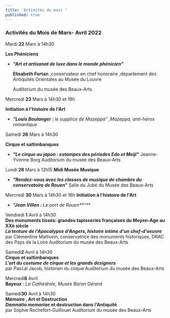 ```yaml
---
title: 'Activités du mois '
published: true
---
```

### Activités du Mois de Mars- Avril 2022


Mardi **22** Mars à 14h30

**Les Phéniciens**

* **_"Art et artisanat de luxe dans le monde phénicien"_**

  **Elisabeth Fortan** ,conservateur en chef honoraire ,département des Antiquités Orientales au Musée du Louvre

  Auditorium du musée des Beaux-Arts

Mercredi **23** Mars à 14h30 et 16h

**Initiation à l'histoire de l'Art**

* **_"Louis Boulanger :_** _le supplice de Mazeppa" ,Mazeppa, anti-héros romantique_

Samedi **26** Mars à 14h30

**Cirque et saltimbanques**

* **_"Le cirque au japon : estampes des périodes Edo et Meiji"_**
  Jeanne-Yvonne Borg
  Auditorium du musée des Beaux-Arts

Lundi **28** Mars à 12h15
**Midi Musée Musique**
* **_"Rendez-vous avec les classes de musique de chambre du conservatoire de Rouen"_**
  Salle du Jubé du Musée des Beaux-Arts

Mercredi **30** Mars à 14h30 et 16h
**Initiation à l'histoire de l'Art**
* **_"Jean Villon :_** _Le port de Rouen**"**_  

Vendredi **1** Avril à 14h30  
**Des monuments tissés: grandes tapisseries françaises du Moyen-Age au XXè siècle**  
**_La tenture de l'Apocalypse d'Angers, histoire intime d'un chef-d'oeuvre_**  
par Clémentine Mathurin, conservatrice des monuments historiques, DRAC des Pays de la Loire
 Auditorium du musée des Beaux-Arts


Samedi**2** Avril à 14h30  
**Cirque et saltimbanques**  
**_L'art du costume de cirque et les grands designers_**  
par Pascal Jacob, historien du cirque
 Auditorium du musée des Beaux-Arts  
 
Mercredi**6** Avril  
**Bayeux** : _La Cathédrale, Musée Baron Gérard_
 
 
 Samedi**30** Avril à 14h30  
**Mémoire , Art et Destruction**  
**_Damnatio memoriae_ et destruction dans l'Antiquité**  
par Sophie Rochefort-Guillouet
 Auditorium du musée des Beaux-Arts
